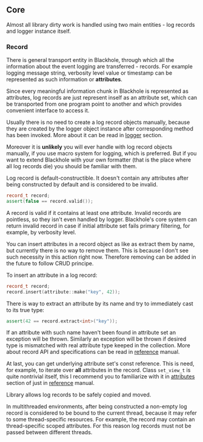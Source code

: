 ## Core
Almost all library dirty work is handled using two main entities - log records
and logger instance itself.

### Record
There is general transport entity in Blackhole, through which all the
information about the event logging are transferred - records. For example
logging message string, verbosity level value or timestamp can be represented
as such information or **attributes**.

Since every meaningful information chunk in Blackhole is represented as
attributes, log records are just represent inself as an attribute set, which
can be transported from one program point to another and which provides
convenient interface to access it.

Usually there is no need to create a log record objects manually, because they
are created by the logger object instance after corresponding method has been
invoked. More about it can be read in [logger]() section.

Moreover it is **unlikely** you will ever handle with log record objects
manually, if you use macro system for logging, which is preferred. But if you
want to extend Blackhole with your own formatter (that is the place where all
log records die) you should be familiar with them.

Log record is default-constructible. It doesn't contain any attributes after
being constructed by default and is considered to be invalid.

~~~ cpp
record_t record;
assert(false == record.valid());
~~~

A record is valid if it contains at least one attribute. Invalid records are
pointless, so they isn't even handled by logger.
Blackhole's core system can return invalid record in case if initial attribute
set fails primary filtering, for example, by verbosity level.

You can insert attributes in a record object as like as extract them by name,
but currently there is no way to remove them. This is because I don't see such
necessity in this action right now. Therefore removing can be added in the
future to follow CRUD principe.

To insert an attribute in a log record:

~~~ cpp
record_t record;
record.insert(attribute::make("key", 42));
~~~

There is way to extract an attribute by its name and try to immediately cast to
its true type:

~~~ cpp
assert(42 == record.extract<int>("key"));
~~~

If an attribute with such name haven't been found in attribute set an exception
will be thrown. Similarly an exception will be thrown if desired type is
mismatched with real attribute type keeped in the collection. More about
record API and specifications can be read in [reference]() manual.

At last, you can get underlying attribute set's const reference. This is need,
for example, to iterate over **all** attributes in the record.
Class `set_view_t` is quite nontrivial itself, this I recommend you to
familiarize with it in [attributes]() section of just in [reference]() manual.

Library allows log records to be safely copied and moved.

In multithreaded environments, after being constructed a non-empty log record
is considered to be bound to the current thread, because it may refer to some
thread-specific resources.
For example, the record may contain an thread-specific scoped attributes.
For this reason log records must not be passed between different threads.
